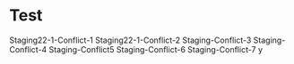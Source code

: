 # Test
Staging22-1-Conflict-1
Staging22-1-Conflict-2
Staging-Conflict-3
Staging-Conflict-4
Staging-Conflict5
Staging-Conflict-6
Staging-Conflict-7
y